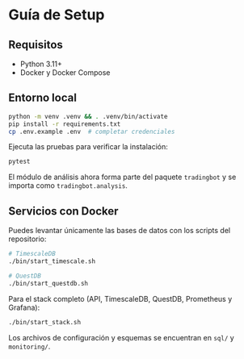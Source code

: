 # Guía de Setup

## Requisitos
- Python 3.11+
- Docker y Docker Compose

## Entorno local
```bash
python -m venv .venv && . .venv/bin/activate
pip install -r requirements.txt
cp .env.example .env  # completar credenciales
```

Ejecuta las pruebas para verificar la instalación:
```bash
pytest
```
El módulo de análisis ahora forma parte del paquete `tradingbot` y se importa como `tradingbot.analysis`.

## Servicios con Docker
Puedes levantar únicamente las bases de datos con los scripts del
repositorio:

```bash
# TimescaleDB
./bin/start_timescale.sh

# QuestDB
./bin/start_questdb.sh
```

Para el stack completo (API, TimescaleDB, QuestDB, Prometheus y Grafana):

```bash
./bin/start_stack.sh
```

Los archivos de configuración y esquemas se encuentran en `sql/` y
`monitoring/`.
